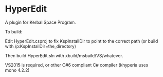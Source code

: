 HyperEdit
=========

A plugin for Kerbal Space Program.

To build:

Edit HyperEdit.csproj to fix KspInstallDir to point to the correct path (or build with /p:KspInstallDir=the_directory)

Then build HyperEdit.sln with xbuild/msbuild/VS/whatever.

VS2015 is required, or other C#6 compliant C# compiler (khyperia uses mono 4.2.2)
